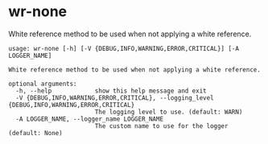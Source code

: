 # wr-none

White reference method to be used when not applying a white reference.

```
usage: wr-none [-h] [-V {DEBUG,INFO,WARNING,ERROR,CRITICAL}] [-A LOGGER_NAME]

White reference method to be used when not applying a white reference.

optional arguments:
  -h, --help            show this help message and exit
  -V {DEBUG,INFO,WARNING,ERROR,CRITICAL}, --logging_level {DEBUG,INFO,WARNING,ERROR,CRITICAL}
                        The logging level to use. (default: WARN)
  -A LOGGER_NAME, --logger_name LOGGER_NAME
                        The custom name to use for the logger (default: None)
```
